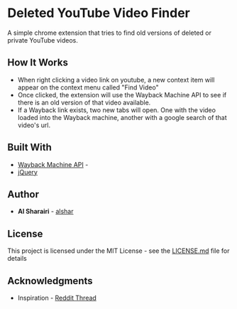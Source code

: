 # Deleted YouTube Video Finder

A simple chrome extension that tries to find old versions of deleted or private YouTube videos.

## How It Works
* When right clicking a video link on youtube, a new context item will appear on the context menu called "Find Video" 
* Once clicked, the extension will use the Wayback Machine API to see if there is an old version of that video available.
* If a Wayback link exists, two new tabs will open. One with the video loaded into the Wayback machine, another with a
google search of that video's url. 

## Built With

* [Wayback Machine API](https://archive.org/help/wayback_api.php) - 
* [jQuery](https://jquery.com/download/) 


## Author

* **Al Sharairi** - [alshar](https://github.com/alshar)

## License

This project is licensed under the MIT License - see the [LICENSE.md](LICENSE.md) file for details

## Acknowledgments

* Inspiration - [Reddit Thread](https://www.reddit.com/r/starterpacks/comments/9yi9lq/youtube_favorites_playlist/ea1znja/)

